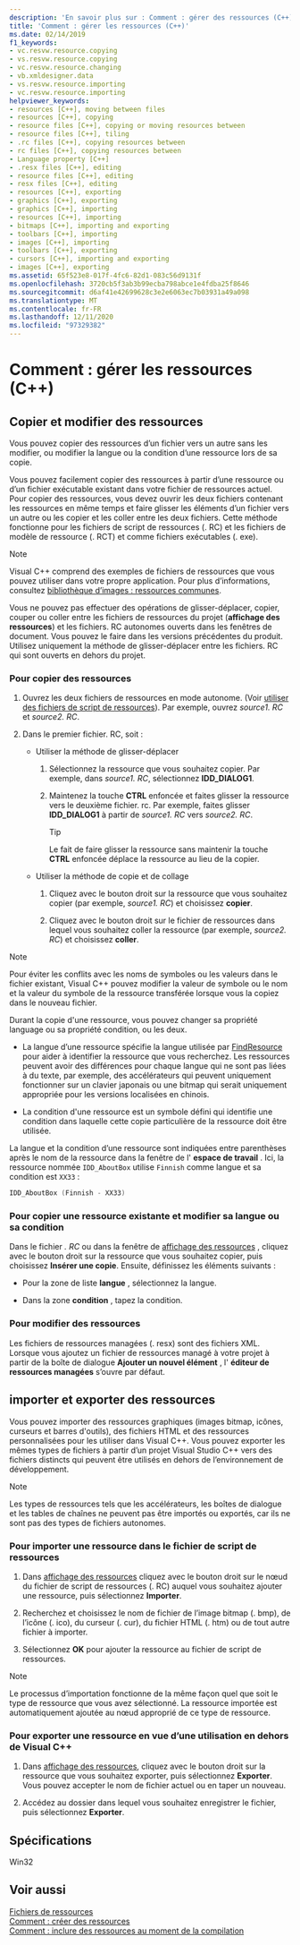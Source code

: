 ```yaml
---
description: 'En savoir plus sur : Comment : gérer des ressources (C++)'
title: 'Comment : gérer les ressources (C++)'
ms.date: 02/14/2019
f1_keywords:
- vc.resvw.resource.copying
- vs.resvw.resource.copying
- vc.resvw.resource.changing
- vb.xmldesigner.data
- vs.resvw.resource.importing
- vc.resvw.resource.importing
helpviewer_keywords:
- resources [C++], moving between files
- resources [C++], copying
- resource files [C++], copying or moving resources between
- resource files [C++], tiling
- .rc files [C++], copying resources between
- rc files [C++], copying resources between
- Language property [C++]
- .resx files [C++], editing
- resource files [C++], editing
- resx files [C++], editing
- resources [C++], exporting
- graphics [C++], exporting
- graphics [C++], importing
- resources [C++], importing
- bitmaps [C++], importing and exporting
- toolbars [C++], importing
- images [C++], importing
- toolbars [C++], exporting
- cursors [C++], importing and exporting
- images [C++], exporting
ms.assetid: 65f523e8-017f-4fc6-82d1-083c56d9131f
ms.openlocfilehash: 3720cb5f3ab3b99ecba798abce1e4fdba25f8646
ms.sourcegitcommit: d6af41e42699628c3e2e6063ec7b03931a49a098
ms.translationtype: MT
ms.contentlocale: fr-FR
ms.lasthandoff: 12/11/2020
ms.locfileid: "97329382"
---
```

# <a name="how-to-manage-resources-c"></a>Comment : gérer les ressources (C++)

## <a name="copy-and-edit-resources"></a>Copier et modifier des ressources

Vous pouvez copier des ressources d’un fichier vers un autre sans les modifier, ou modifier la langue ou la condition d’une ressource lors de sa copie.

Vous pouvez facilement copier des ressources à partir d’une ressource ou d’un fichier exécutable existant dans votre fichier de ressources actuel. Pour copier des ressources, vous devez ouvrir les deux fichiers contenant les ressources en même temps et faire glisser les éléments d’un fichier vers un autre ou les copier et les coller entre les deux fichiers. Cette méthode fonctionne pour les fichiers de script de ressources (. RC) et les fichiers de modèle de ressource (. RCT) et comme fichiers exécutables (. exe).

> [!NOTE]
> Visual C++ comprend des exemples de fichiers de ressources que vous pouvez utiliser dans votre propre application. Pour plus d’informations, consultez [bibliothèque d’images : ressources communes](https://github.com/Microsoft/VCSamples/tree/master/VC2010Samples/MFC/general).

Vous ne pouvez pas effectuer des opérations de glisser-déplacer, copier, couper ou coller entre les fichiers de ressources du projet (**affichage des ressources**) et les fichiers. RC autonomes ouverts dans les fenêtres de document. Vous pouvez le faire dans les versions précédentes du produit. Utilisez uniquement la méthode de glisser-déplacer entre les fichiers. RC qui sont ouverts en dehors du projet.

### <a name="to-copy-resources"></a>Pour copier des ressources

1. Ouvrez les deux fichiers de ressources en mode autonome. (Voir [utiliser des fichiers de script de ressources](how-to-create-a-resource-script-file.md#use-resource-script-files)). Par exemple, ouvrez *source1. RC* et *source2. RC*.

1. Dans le premier fichier. RC, soit :

   - Utiliser la méthode de glisser-déplacer

      1. Sélectionnez la ressource que vous souhaitez copier. Par exemple, dans *source1. RC*, sélectionnez **IDD_DIALOG1**.

      1. Maintenez la touche **CTRL** enfoncée et faites glisser la ressource vers le deuxième fichier. rc. Par exemple, faites glisser **IDD_DIALOG1** à partir de *source1. RC* vers *source2. RC*.

         > [!TIP]
         > Le fait de faire glisser la ressource sans maintenir la touche **CTRL** enfoncée déplace la ressource au lieu de la copier.

   - Utiliser la méthode de copie et de collage

      1. Cliquez avec le bouton droit sur la ressource que vous souhaitez copier (par exemple, *source1. RC*) et choisissez **copier**.

      1. Cliquez avec le bouton droit sur le fichier de ressources dans lequel vous souhaitez coller la ressource (par exemple, *source2. RC*) et choisissez **coller**.

> [!NOTE]
> Pour éviter les conflits avec les noms de symboles ou les valeurs dans le fichier existant, Visual C++ pouvez modifier la valeur de symbole ou le nom et la valeur du symbole de la ressource transférée lorsque vous la copiez dans le nouveau fichier.

Durant la copie d'une ressource, vous pouvez changer sa propriété language ou sa propriété condition, ou les deux.

- La langue d’une ressource spécifie la langue utilisée par [FindResource](/windows/win32/api/winbase/nf-winbase-findresourcea) pour aider à identifier la ressource que vous recherchez. Les ressources peuvent avoir des différences pour chaque langue qui ne sont pas liées à du texte, par exemple, des accélérateurs qui peuvent uniquement fonctionner sur un clavier japonais ou une bitmap qui serait uniquement appropriée pour les versions localisées en chinois.

- La condition d'une ressource est un symbole défini qui identifie une condition dans laquelle cette copie particulière de la ressource doit être utilisée.

La langue et la condition d’une ressource sont indiquées entre parenthèses après le nom de la ressource dans la fenêtre de l' **espace de travail** . Ici, la ressource nommée `IDD_AboutBox` utilise `Finnish` comme langue et sa condition est `XX33` :

```cpp
IDD_AboutBox (Finnish - XX33)
```

### <a name="to-copy-an-existing-resource-and-change-its-language-or-condition"></a>Pour copier une ressource existante et modifier sa langue ou sa condition

Dans le fichier *. RC* ou dans la fenêtre de [affichage des ressources](how-to-create-a-resource-script-file.md#create-resources) , cliquez avec le bouton droit sur la ressource que vous souhaitez copier, puis choisissez **Insérer une copie**. Ensuite, définissez les éléments suivants :

- Pour la zone de liste **langue** , sélectionnez la langue.

- Dans la zone **condition** , tapez la condition.

### <a name="to-edit-resources"></a>Pour modifier des ressources

Les fichiers de ressources managées (. resx) sont des fichiers XML. Lorsque vous ajoutez un fichier de ressources managé à votre projet à partir de la boîte de dialogue **Ajouter un nouvel élément** , l' **éditeur de ressources managées** s’ouvre par défaut.

## <a name="import-and-export-resources"></a>importer et exporter des ressources

Vous pouvez importer des ressources graphiques (images bitmap, icônes, curseurs et barres d'outils), des fichiers HTML et des ressources personnalisées pour les utiliser dans Visual C++. Vous pouvez exporter les mêmes types de fichiers à partir d’un projet Visual Studio C++ vers des fichiers distincts qui peuvent être utilisés en dehors de l’environnement de développement.

> [!NOTE]
> Les types de ressources tels que les accélérateurs, les boîtes de dialogue et les tables de chaînes ne peuvent pas être importés ou exportés, car ils ne sont pas des types de fichiers autonomes.

### <a name="to-import-a-resource-into-the-resource-script-file"></a>Pour importer une ressource dans le fichier de script de ressources

1. Dans [affichage des ressources](how-to-create-a-resource-script-file.md#create-resources) cliquez avec le bouton droit sur le nœud du fichier de script de ressources (. RC) auquel vous souhaitez ajouter une ressource, puis sélectionnez **Importer**.

1. Recherchez et choisissez le nom de fichier de l’image bitmap (. bmp), de l’icône (. ico), du curseur (. cur), du fichier HTML (. htm) ou de tout autre fichier à importer.

1. Sélectionnez **OK** pour ajouter la ressource au fichier de script de ressources.

> [!NOTE]
> Le processus d’importation fonctionne de la même façon quel que soit le type de ressource que vous avez sélectionné. La ressource importée est automatiquement ajoutée au nœud approprié de ce type de ressource.

### <a name="to-export-a-resource-for-use-outside-of-visual-c"></a>Pour exporter une ressource en vue d’une utilisation en dehors de Visual C++

1. Dans [affichage des ressources](how-to-create-a-resource-script-file.md#create-resources), cliquez avec le bouton droit sur la ressource que vous souhaitez exporter, puis sélectionnez **Exporter**. Vous pouvez accepter le nom de fichier actuel ou en taper un nouveau.

1. Accédez au dossier dans lequel vous souhaitez enregistrer le fichier, puis sélectionnez **Exporter**.

## <a name="requirements"></a>Spécifications

Win32

## <a name="see-also"></a>Voir aussi

[Fichiers de ressources](../windows/resource-files-visual-studio.md)<br/>
[Comment : créer des ressources](../windows/how-to-create-a-resource-script-file.md)<br/>
[Comment : inclure des ressources au moment de la compilation](../windows/how-to-include-resources-at-compile-time.md)
